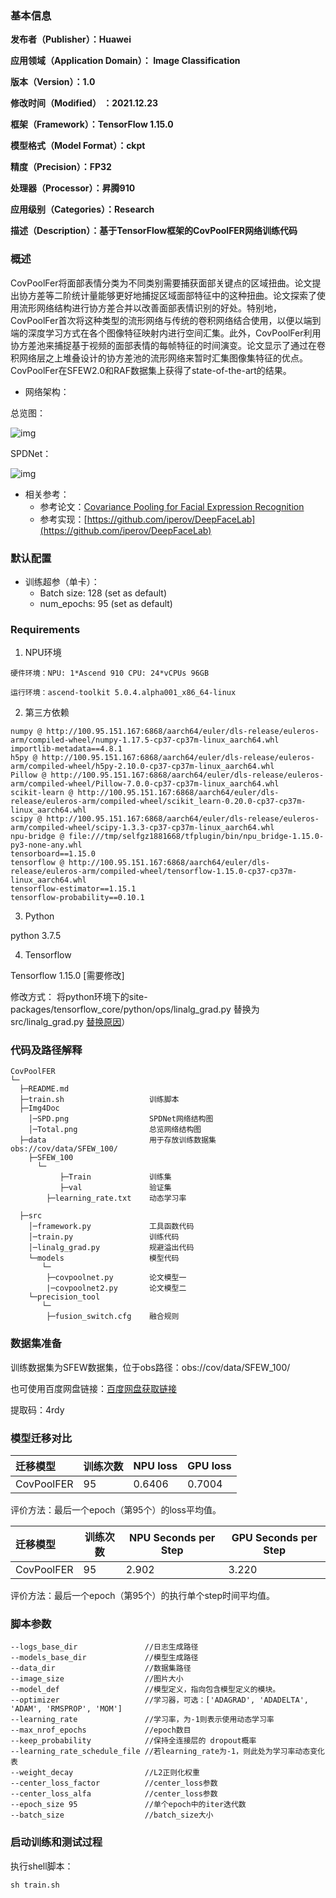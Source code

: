 ###   **基本信息** 

**发布者（Publisher）：Huawei**

**应用领域（Application Domain）： Image Classification**

**版本（Version）：1.0**

**修改时间（Modified） ：2021.12.23**

**框架（Framework）：TensorFlow 1.15.0**

**模型格式（Model Format）：ckpt**

**精度（Precision）：FP32**

**处理器（Processor）：昇腾910**

**应用级别（Categories）：Research**

**描述（Description）：基于TensorFlow框架的CovPoolFER网络训练代码** 


###   **概述** 
CovPoolFer将面部表情分类为不同类别需要捕获面部关键点的区域扭曲。论文提出协方差等二阶统计量能够更好地捕捉区域面部特征中的这种扭曲。论文探索了使用流形网络结构进行协方差合并以改善面部表情识别的好处。特别地，CovPoolFer首次将这种类型的流形网络与传统的卷积网络结合使用，以便以端到端的深度学习方式在各个图像特征映射内进行空间汇集。此外，CovPoolFer利用协方差池来捕捉基于视频的面部表情的每帧特征的时间演变。论文显示了通过在卷积网络层之上堆叠设计的协方差池的流形网络来暂时汇集图像集特征的优点。CovPoolFer在SFEW2.0和RAF数据集上获得了state-of-the-art的结果。

- 网络架构：
  
总览图：

![img](./Img4Doc/Total.png)

SPDNet：  

![img](./Img4Doc/SPD.png)

- 相关参考：  
    - 参考论文：[Covariance Pooling for Facial Expression Recognition](https://arxiv.org/abs/1805.04855)
    - 参考实现：[https://github.com/iperov/DeepFaceLab](https://github.com/iperov/DeepFaceLab)

### 默认配置<a name="section91661242121611"></a>
-   训练超参（单卡）：
    - Batch size: 128 (set as default)
    - num_epochs: 95 (set as default)

###   **Requirements** 

1. NPU环境
```
硬件环境：NPU: 1*Ascend 910 CPU: 24*vCPUs 96GB

运行环境：ascend-toolkit 5.0.4.alpha001_x86_64-linux
```
2. 第三方依赖
```
numpy @ http://100.95.151.167:6868/aarch64/euler/dls-release/euleros-arm/compiled-wheel/numpy-1.17.5-cp37-cp37m-linux_aarch64.whl
importlib-metadata==4.8.1
h5py @ http://100.95.151.167:6868/aarch64/euler/dls-release/euleros-arm/compiled-wheel/h5py-2.10.0-cp37-cp37m-linux_aarch64.whl
Pillow @ http://100.95.151.167:6868/aarch64/euler/dls-release/euleros-arm/compiled-wheel/Pillow-7.0.0-cp37-cp37m-linux_aarch64.whl
scikit-learn @ http://100.95.151.167:6868/aarch64/euler/dls-release/euleros-arm/compiled-wheel/scikit_learn-0.20.0-cp37-cp37m-linux_aarch64.whl
scipy @ http://100.95.151.167:6868/aarch64/euler/dls-release/euleros-arm/compiled-wheel/scipy-1.3.3-cp37-cp37m-linux_aarch64.whl
npu-bridge @ file:///tmp/selfgz1881668/tfplugin/bin/npu_bridge-1.15.0-py3-none-any.whl
tensorboard==1.15.0
tensorflow @ http://100.95.151.167:6868/aarch64/euler/dls-release/euleros-arm/compiled-wheel/tensorflow-1.15.0-cp37-cp37m-linux_aarch64.whl
tensorflow-estimator==1.15.1
tensorflow-probability==0.10.1
```
3. Python

python 3.7.5

4. Tensorflow

Tensorflow 1.15.0 [需要修改]

修改方式：
将python环境下的site-packages/tensorflow_core/python/ops/linalg_grad.py 替换为 src/linalg_grad.py    [替换原因](https://gitee.com/ascend/modelzoo/issues/I494PG#note_7384472)）


###   **代码及路径解释** 

```
CovPoolFER
└─ 
  ├─README.md
  ├─train.sh                   训练脚本
  ├─Img4Doc
    │─SPD.png                  SPDNet网络结构图
    │─Total.png                总览网络结构图
  ├─data                       用于存放训练数据集 obs://cov/data/SFEW_100/
  	├─SFEW_100               
  	  └─
           ├─Train             训练集
           ├─val               验证集
        ├─learning_rate.txt    动态学习率
        
  ├─src 
    │─framework.py             工具函数代码
    │─train.py                 训练代码
    │─linalg_grad.py           规避溢出代码
    └─models                   模型代码
       └─
        ├─covpoolnet.py        论文模型一
        |─covpoolnet2.py       论文模型二
    └─precision_tool
       └─
        ├─fusion_switch.cfg    融合规则
```

### **数据集准备** 
训练数据集为SFEW数据集，位于obs路径：obs://cov/data/SFEW_100/

也可使用百度网盘链接：[百度网盘获取链接](https://pan.baidu.com/s/14zMX4-izJTSL4L6uWySLnw)

提取码：4rdy 


###  **模型迁移对比** 

| 迁移模型    | 训练次数 | NPU loss |GPU loss |
| :---------- | ----- | ------ | ------ |
| CovPoolFER | 95 | 0.6406|0.7004|

评价方法：最后一个epoch（第95个）的loss平均值。


| 迁移模型    | 训练次数 | NPU Seconds per Step |GPU Seconds per Step |
| :---------- | ----- | ------ | ------ |
| CovPoolFER | 95 | 2.902 |3.220|

评价方法：最后一个epoch（第95个）的执行单个step时间平均值。




### **脚本参数**
```
--logs_base_dir               //日志生成路径
--models_base_dir             //模型生成路径
--data_dir                    //数据集路径
--image_size                  //图片大小
--model_def                   //模型定义，指向包含模型定义的模块。
--optimizer                   //学习器，可选：['ADAGRAD', 'ADADELTA', 'ADAM', 'RMSPROP', 'MOM']
--learning_rate               //学习率，为-1则表示使用动态学习率
--max_nrof_epochs             //epoch数目
--keep_probability            //保持全连接层的 dropout概率
--learning_rate_schedule_file //若learning_rate为-1，则此处为学习率动态变化表 
--weight_decay                //L2正则化权重
--center_loss_factor          //center_loss参数
--center_loss_alfa            //center_loss参数
--epoch_size 95               //单个epoch中的iter迭代数
--batch_size                  //batch_size大小

```

###  **启动训练和测试过程**

执行shell脚本：
```
sh train.sh
```